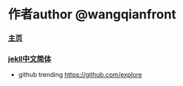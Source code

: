作者author @wangqianfront
============================

### [主页](http://wangqianfront.github.com)

### [jekll中文简体](http://jekyllcn.com/)


* github trending https://github.com/explore
